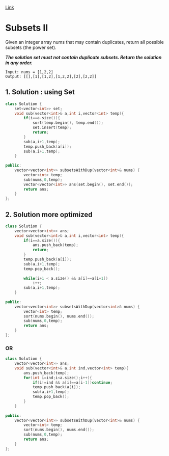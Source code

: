 [Link](https://leetcode.com/problems/subsets-ii/)
#  Subsets II
Given an integer array nums that may contain duplicates, return all possible subsets (the power set).<br>

***The solution set must not contain duplicate subsets. Return the solution in any order.***
```
Input: nums = [1,2,2]
Output: [[],[1],[1,2],[1,2,2],[2],[2,2]]
```
## 1. Solution : using Set

```cpp
class Solution {
    set<vector<int>> set;
    void sub(vector<int>& a,int i,vector<int> temp){
        if(i==a.size()){
            sort(temp.begin(), temp.end());
            set.insert(temp);
            return;
        }
        sub(a,i+1,temp);
        temp.push_back(a[i]);
        sub(a,i+1,temp);
    }
    
public:
    vector<vector<int>> subsetsWithDup(vector<int>& nums) {
        vector<int> temp;
        sub(nums,0,temp);
        vector<vector<int>> ans(set.begin(), set.end());
        return ans;
    }
};
```
## 2. Solution more optimized
```cpp
class Solution {
    vector<vector<int>> ans;
    void sub(vector<int>& a,int i,vector<int> temp){
        if(i==a.size()){
            ans.push_back(temp);
            return;
        }
        temp.push_back(a[i]);
        sub(a,i+1,temp);
        temp.pop_back();
        
        while(i+1 < a.size() && a[i]==a[i+1])
            i++;
        sub(a,i+1,temp);
    }
    
public:
    vector<vector<int>> subsetsWithDup(vector<int>& nums) {
        vector<int> temp;
        sort(nums.begin(), nums.end());
        sub(nums,0,temp);
        return ans;
    }
};
```
### OR
```cpp
class Solution {
    vector<vector<int>> ans;
    void sub(vector<int>& a,int ind,vector<int> temp){
        ans.push_back(temp);
        for(int i=ind;i<a.size();i++){
            if(i!=ind && a[i]==a[i-1])continue;
            temp.push_back(a[i]);
            sub(a,i+1,temp);
            temp.pop_back();
        }
    }
    
public:
    vector<vector<int>> subsetsWithDup(vector<int>& nums) {
        vector<int> temp;
        sort(nums.begin(), nums.end());
        sub(nums,0,temp);
        return ans;
    }
};
```